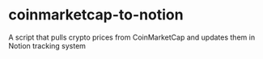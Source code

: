 # coinmarketcap-to-notion
A script that pulls crypto prices from CoinMarketCap and updates them in Notion tracking system

